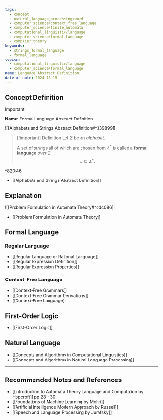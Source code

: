 ```yaml
---
tags:
  - concept
  - natural_language_processing/word
  - computer_science/context_free_language
  - computer_science/finite_automata
  - computational_linguistic/language
  - computer_science/formal_language
  - complier_theory
keywords:
  - strings_formal_language
  - formal_language
topics:
  - computational_linguistic/language
  - computer_science/formal_language
name: Language Abstract Definition
date of note: 2024-12-15
---
```


## Concept Definition

>[!important]
>**Name**: Formal Language Abstract Definition

![[Alphabets and Strings Abstract Definition#^339899]]

>[!important] Definition
>Let $\Sigma$ be an *alphabet*.
>
>A set of *strings* all of which are chosen from $\Sigma^{*}$ is called a **formal language** *over* $\Sigma$. $$L \subseteq \Sigma^{*}.$$

^820f46

- [[Alphabets and Strings Abstract Definition]]


## Explanation

![[Problem Formulation in Automata Theory#^ddc086]]

- [[Problem Formulation in Automata Theory]]


## Formal Language

### Regular Language

- [[Regular Language or Rational Language]]
- [[Regular Expression Definition]]
- [[Regular Expression Properties]]

### Context-Free Language

- [[Context-Free Grammars]]
- [[Context-Free Grammar Derivations]]
- [[Context-Free Language]]

## First-Order Logic

- [[First-Order Logic]]


## Natural Language

- [[Concepts and Algorithms in Computational Linguistics]]
- [[Concepts and Algorithms in Natural Language Processing]]



-----------
##  Recommended Notes and References


- [[Introduction to Automata Theory Language and Computation by Hopcroft]] pp  28 - 30
- [[Foundations of Machine Learning by Mohri]]
- [[Artificial Intelligence Modern Approach by Russell]]
- [[Speech and Language Processing by Jurafsky]]